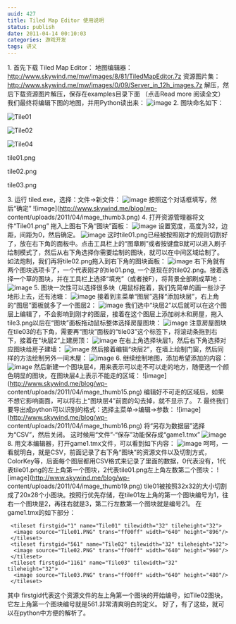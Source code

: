 ```yaml
---
uuid: 427
title: Tiled Map Editor 使用说明
status: publish
date: 2011-04-14 00:10:03
categories: 游戏开发
tags: 讲义
---
```

1\. 首先下载 Tiled Map Editor： 地图编辑器：<http://www.skywind.me/mw/images/8/81/TiledMapEditor.7z> 资源图片集：<http://www.skywind.me/mw/images/0/09/Server_in_12h_images.7z> 解压，然后下载资源图片解压，保存在examples目录下面 （点击Read
more 阅读全文） 我们最终将编辑下图的地图，并用Python读出来： ![image](https://skywind3000.github.io/images/blog/wp-content/2011/04/image_thumb1.png) 2\. 图块命名如下：

![Tile01](https://skywind3000.github.io/images/blog/wp-content/2011/04/Tile01_thumb.png)

![Tile02](https://skywind3000.github.io/images/blog/wp-content/2011/04/Tile02_thumb.png)

![Tile04](https://skywind3000.github.io/images/blog/wp-content/2011/04/Tile04_thumb.png)

tile01.png

tile02.png

tile03.png

3\. 运行 tiled.exe，选择：文件->新文件： ![image](https://skywind3000.github.io/images/blog/wp-content/2011/04/image_thumb2.png) 按照这个对话框填写，然后“确定” ![image](http://www.skywind.me/blog/wp-
content/uploads/2011/04/image_thumb3.png) 4\. 打开资源管理器将文件“Tile01.png” 拖入上图右下角“图块”面板： ![image](https://skywind3000.github.io/images/blog/wp-content/2011/04/image_thumb4.png) 设置宽度，高度为32，边距，间距为0，然后确定。
![image](https://skywind3000.github.io/images/blog/wp-content/2011/04/image_thumb5.png) 这时tile01.png已经被按照刚才的规则切割好了，放在右下角的面板中。点击工具栏上的“图章刷”或者按键盘B就可以进入刷子绘制模式了，然后从右下角选择你需要绘制的图块，就可以在中间区域绘制了。
如法炮制，我们再将tile02.png拖入到右下角的图块面板： ![image](https://skywind3000.github.io/images/blog/wp-content/2011/04/image_thumb6.png) 右下角就有两个图块选项卡了，一个代表刚才的tile01.png,
一个是现在的tile02.png。接着选择一个草的图块，并在工具栏上选择“填充”（或者按F），将背景全部刷成草地： ![image](https://skywind3000.github.io/images/blog/wp-content/2011/04/image_thumb7.png) 5\. 图块一次性可以选择很多块（用鼠标拖着，我们先简单的画一些沙子地形上去，还有池塘：
![image](https://skywind3000.github.io/images/blog/wp-content/2011/04/image_thumb8.png) 接着到主菜单“图层”选择“添加块层”，右上角的“图层”面板就多了一个图层2： ![image](https://skywind3000.github.io/images/blog/wp-content/2011/04/image_thumb9.png)
我们选中“块层2”以后就可以在这个图层上编辑了，不会影响到刚才的图层，接着在这个图层上添加树木和房屋，拖入tile3.png以后在“图块”面板拖动鼠标整体选择房屋图块： ![image](https://skywind3000.github.io/images/blog/wp-content/2011/04/image_thumb10.png)
注意房屋图块在tile03的右下角，需要再“图块”面板的“tile03”这个标签下，将滚动条拖到右下，接着在"块层2”上建房顶： ![image](https://skywind3000.github.io/images/blog/wp-content/2011/04/image_thumb11.png) 在右上角选择块层1，然后右下角选择对应图块给房子建墙：
![image](https://skywind3000.github.io/images/blog/wp-content/2011/04/image_thumb12.png) 然后接着编辑“块层2”，在墙上绘制门窗，然后同样的方法绘制另外一间木屋： ![image](https://skywind3000.github.io/images/blog/wp-content/2011/04/image_thumb13.png)
6\. 继续绘制地图，添加希望添加的内容： ![image](https://skywind3000.github.io/images/blog/wp-content/2011/04/image_thumb14.png) 然后新建一个图块层4，用来表示可以走不可以走的地方，随便选一个颜色明显的图块，在图块层4上表示不能走的区域： ![image](http://www.skywind.me/blog/wp-
content/uploads/2011/04/image_thumb15.png) 编辑好不可走的区域后，如果不想它影响画面，可以将右上“图块层4”前面的勾去掉，就不显示了。 7\. 最终我们要导出成python可以识别的格式：选择主菜单->编辑->参数： ![image](http://www.skywind.me/blog/wp-
content/uploads/2011/04/image_thumb16.png) 将“另存为数据层”选择为“CSV”，然后关闭。 这时候用“文件”-“保存”功能保存成“game1.tmx” ![image](https://skywind3000.github.io/images/blog/wp-content/2011/04/image_thumb17.png) 8\.
用文本编辑器，打开game1.tmx文件，可以看到如下内容： ![image](https://skywind3000.github.io/images/blog/wp-content/2011/04/image_thumb18.png)
呵呵，一看就明白，就是CSV，前面记录了右下角“图块”的资源文件以及切割方式，ColorKey等，后面每个图层都用CSV格式来记录了里面的数据，0代表没有，1代表tile01.png的左上角第一个图块，2代表tile01.png左上角左数第二个图块： ![image](http://www.skywind.me/blog/wp-
content/uploads/2011/04/image_thumb19.png) tile01被按照32x32的大小切割成了20x28个小图块。按照行优先存储，在tile01左上角的第一个图块编号为1，往右一个图块是2，再往右就是3，第二行左数第一个图块就是编号21。 在game1.tmx的如下部分：

     <tileset firstgid="1" name="Tile01" tilewidth="32" tileheight="32">
      <image source="Tile01.PNG" trans="ff00ff" width="640" height="896"/>
     </tileset>
     <tileset firstgid="561" name="Tile02" tilewidth="32" tileheight="32">
      <image source="Tile02.PNG" trans="ff00ff" width="640" height="960"/>
     </tileset>
     <tileset firstgid="1161" name="Tile03" tilewidth="32" tileheight="32">
      <image source="Tile03.PNG" trans="ff00ff" width="640" height="480"/>
     </tileset>

其中 firstgid代表这个资源文件的左上角第一个图块的开始编号，如Tile02图块，它左上角第一个图块编号就是561.非常清爽明白的定义。 好了，有了这些，就可以在python中方便的解析了。

